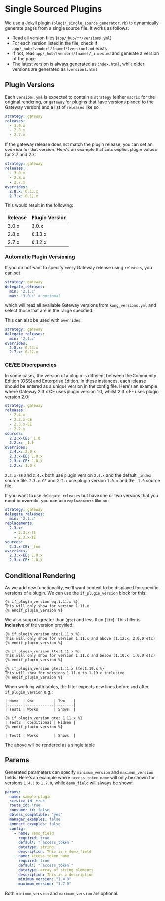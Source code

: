 # Single Sourced Plugins

We use a Jekyll plugin (`plugin_single_source_generator.rb`) to dynamically generate pages from a single source file. It works as follows:

- Read all version files (`app/_hub/**/versions.yml`)
- For each version listed in the file, check if `app/_hub/[vendor]/[name]/[version].md` exists
- If not, read `app/_hub/[vendor]/[name]/_index.md` and generate a version of the page
- The latest version is always generated as `index.html`, while older versions are generated as `[version].html`

## Plugin Versions

Each `versions.yml` is expected to contain a `strategy` (either `matrix` for the original rendering, or `gateway` for plugins that have versions pinned to the Gateway version) and a list of `releases` like so:

```yaml
strategy: gateway
releases:
  - 3.0.x
  - 2.8.x
  - 2.7.x
```

If the gateway release does not match the plugin release, you can set an override for that version. Here's an example that sets explicit plugin values for 2.7 and 2.8:

```yaml
strategy: gateway
releases:
  - 3.0.x
  - 2.8.x
  - 2.7.x
overrides:
  2.8.x: 0.13.x
  2.7.x: 0.12.x
```

This would result in the following:

| Release | Plugin Version |
|---------|----------------|
| 3.0.x   | 3.0.x          |
| 2.8.x   | 0.13.x         |
| 2.7.x   | 0.12.x         |

### Automatic Plugin Versioning

If you do not want to specify every Gateway release using `releases`, you can set
```yaml
strategy: gateway
delegate_releases:
  min: '2.1.x'
  max: '3.0.x' # optional
```
which will read all available Gateway versions from `kong_versions.yml` and select those that are in the range specified.

This can also be used with `overrides`:

```yaml
strategy: gateway
delegate_releases:
  min: '2.1.x'
overrides:
  2.8.x: 0.13.x
  2.7.x: 0.12.x
```

### CE/EE Discrepancies

In some cases, the version of a plugin is different between the Community Edition (OSS) and Enterprise Edition. In these instances, each release should be entered as a unique version in the config file. Here's an example where Gateway 2.3.x CE uses plugin version 1.0, whilst 2.3.x EE uses plugin version 2.0:

```yaml
strategy: gateway
releases:
  - 2.4.x
  - 2.3.x-CE
  - 2.3.x-EE
  - 2.2.x
sources:
  2.2.x-CE: _1.0
  2.2.x: _1.0
overrides:
  2.4.x: 2.0.x
  2.3.x-EE: 2.0.x
  2.3.x-CE: 1.0.x
  2.2.x: 1.0.x
```

`2.3.x-EE` and `2.4.x` both use plugin version `2.0.x` and the default `_index` source file. `2.3.x-CE` and `2.2.x` use plugin version `1.0.x` and the `_1.0` source file.

If you want to use `delegate_releases` but have one or two versions that you need to override, you can use `replacements` like so:

```yaml
strategy: gateway
delegate_releases:
  min: '2.1.x'
replacements:
  2.3.x:
    - 2.3.x-CE
    - 2.3.x-EE
sources:
  2.3.x-CE: _foo
overrides:
  2.3.x-EE: 2.0.x
  2.3.x-CE: 1.0.x
```

## Conditional Rendering

As we add new functionality, we'll want content to be displayed for specific versions of a plugin. We can use the `if_plugin_version` block for this:

```
{% if_plugin_version eq:1.11.x %}
This will only show for version 1.11.x
{% endif_plugin_version %}
```

We also support greater than (`gte`) and less than (`lte`). This filter is **inclusive** of the version provided:

```
{% if_plugin_version gte:1.11.x %}
This will only show for version 1.11.x and above (1.12.x, 2.0.0 etc)
{% endif_plugin_version %}

{% if_plugin_version lte:1.11.x %}
This will only show for version 1.11.x and below (1.10.x, 1.0.0 etc)
{% endif_plugin_version %}

{% if_plugin_version gte:1.11.x lte:1.19.x %}
This will show for versions 1.11.x to 1.19.x inclusive
{% endif_plugin_version %}
```

When working with tables, the filter expects new lines before and after `if_plugin_version` e.g.:

```
| Name  | One         | Two    |
|-------|-------------|--------|
| Test1 | Works       | Shows  |

{% if_plugin_version gte: 1.11.x %}
| Test2 | Conditional | Hidden |
{% endif_plugin_version %}

| Test1 | Works       | Shows  |
```

The above will be rendered as a single table

## Params

Generated parameters can specify `minimum_version` and `maximum_version` fields. Here's an example where `access_token_name` will only be shown for versions `1.4.0` to `1.7.0`, while `demo_field` will always be shown:

```yaml
params:
  name: sample-plugin
  service_id: true
  route_id: true
  consumer_id: false
  dbless_compatible: "yes"
  manager_examples: false
  konnect_examples: false
  config:
    - name: demo_field
      required: true
      default: "`access_token`"
      datatype: string
      description: This is a demo_field
    - name: access_token_name
      required: true
      default: "`access_token`"
      datatype: array of string elements
      description: This is a description
      minimum_version: "1.4.0"
      maximum_version: "1.7.0"
```

Both `minimum_version` and `maximum_version` are optional.
